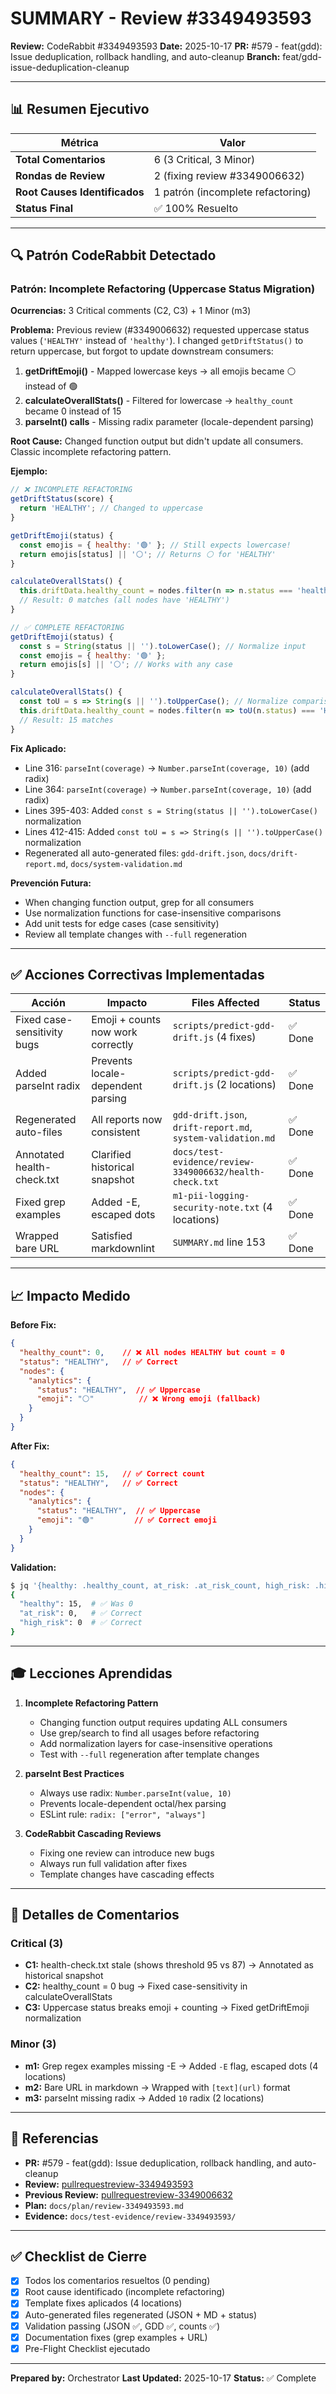 # SUMMARY - Review #3349493593

**Review:** CodeRabbit #3349493593
**Date:** 2025-10-17
**PR:** #579 - feat(gdd): Issue deduplication, rollback handling, and auto-cleanup
**Branch:** feat/gdd-issue-deduplication-cleanup

---

## 📊 Resumen Ejecutivo

| Métrica | Valor |
|---------|-------|
| **Total Comentarios** | 6 (3 Critical, 3 Minor) |
| **Rondas de Review** | 2 (fixing review #3349006632) |
| **Root Causes Identificados** | 1 patrón (incomplete refactoring) |
| **Status Final** | ✅ 100% Resuelto |

---

## 🔍 Patrón CodeRabbit Detectado

### Patrón: Incomplete Refactoring (Uppercase Status Migration)

**Ocurrencias:** 3 Critical comments (C2, C3) + 1 Minor (m3)

**Problema:**
Previous review (#3349006632) requested uppercase status values (`'HEALTHY'` instead of `'healthy'`). I changed `getDriftStatus()` to return uppercase, but forgot to update downstream consumers:

1. **getDriftEmoji()** - Mapped lowercase keys → all emojis became ⚪ instead of 🟢
2. **calculateOverallStats()** - Filtered for lowercase → `healthy_count` became 0 instead of 15
3. **parseInt() calls** - Missing radix parameter (locale-dependent parsing)

**Root Cause:**
Changed function output but didn't update all consumers. Classic incomplete refactoring pattern.

**Ejemplo:**
```javascript
// ❌ INCOMPLETE REFACTORING
getDriftStatus(score) {
  return 'HEALTHY'; // Changed to uppercase
}

getDriftEmoji(status) {
  const emojis = { healthy: '🟢' }; // Still expects lowercase!
  return emojis[status] || '⚪'; // Returns ⚪ for 'HEALTHY'
}

calculateOverallStats() {
  this.driftData.healthy_count = nodes.filter(n => n.status === 'healthy').length; // Filters for lowercase!
  // Result: 0 matches (all nodes have 'HEALTHY')
}

// ✅ COMPLETE REFACTORING
getDriftEmoji(status) {
  const s = String(status || '').toLowerCase(); // Normalize input
  const emojis = { healthy: '🟢' };
  return emojis[s] || '⚪'; // Works with any case
}

calculateOverallStats() {
  const toU = s => String(s || '').toUpperCase(); // Normalize comparison
  this.driftData.healthy_count = nodes.filter(n => toU(n.status) === 'HEALTHY').length;
  // Result: 15 matches
}
```

**Fix Aplicado:**
- Line 316: `parseInt(coverage)` → `Number.parseInt(coverage, 10)` (add radix)
- Line 364: `parseInt(coverage)` → `Number.parseInt(coverage, 10)` (add radix)
- Lines 395-403: Added `const s = String(status || '').toLowerCase()` normalization
- Lines 412-415: Added `const toU = s => String(s || '').toUpperCase()` normalization
- Regenerated all auto-generated files: `gdd-drift.json`, `docs/drift-report.md`, `docs/system-validation.md`

**Prevención Futura:**
- When changing function output, grep for all consumers
- Use normalization functions for case-insensitive comparisons
- Add unit tests for edge cases (case sensitivity)
- Review all template changes with `--full` regeneration

---

## ✅ Acciones Correctivas Implementadas

| Acción | Impacto | Files Affected | Status |
|--------|---------|----------------|--------|
| Fixed case-sensitivity bugs | Emoji + counts now work correctly | `scripts/predict-gdd-drift.js` (4 fixes) | ✅ Done |
| Added parseInt radix | Prevents locale-dependent parsing | `scripts/predict-gdd-drift.js` (2 locations) | ✅ Done |
| Regenerated auto-files | All reports now consistent | `gdd-drift.json`, `drift-report.md`, `system-validation.md` | ✅ Done |
| Annotated health-check.txt | Clarified historical snapshot | `docs/test-evidence/review-3349006632/health-check.txt` | ✅ Done |
| Fixed grep examples | Added -E, escaped dots | `m1-pii-logging-security-note.txt` (4 locations) | ✅ Done |
| Wrapped bare URL | Satisfied markdownlint | `SUMMARY.md` line 153 | ✅ Done |

---

## 📈 Impacto Medido

**Before Fix:**
```json
{
  "healthy_count": 0,    // ❌ All nodes HEALTHY but count = 0
  "status": "HEALTHY",   // ✅ Correct
  "nodes": {
    "analytics": {
      "status": "HEALTHY",  // ✅ Uppercase
      "emoji": "⚪"          // ❌ Wrong emoji (fallback)
    }
  }
}
```

**After Fix:**
```json
{
  "healthy_count": 15,   // ✅ Correct count
  "status": "HEALTHY",   // ✅ Correct
  "nodes": {
    "analytics": {
      "status": "HEALTHY",  // ✅ Uppercase
      "emoji": "🟢"         // ✅ Correct emoji
    }
  }
}
```

**Validation:**
```bash
$ jq '{healthy: .healthy_count, at_risk: .at_risk_count, high_risk: .high_risk_count}' gdd-drift.json
{
  "healthy": 15,  # ✅ Was 0
  "at_risk": 0,   # ✅ Correct
  "high_risk": 0  # ✅ Correct
}
```

---

## 🎓 Lecciones Aprendidas

1. **Incomplete Refactoring Pattern**
   - Changing function output requires updating ALL consumers
   - Use grep/search to find all usages before refactoring
   - Add normalization layers for case-insensitive operations
   - Test with `--full` regeneration after template changes

2. **parseInt Best Practices**
   - Always use radix: `Number.parseInt(value, 10)`
   - Prevents locale-dependent octal/hex parsing
   - ESLint rule: `radix: ["error", "always"]`

3. **CodeRabbit Cascading Reviews**
   - Fixing one review can introduce new bugs
   - Always run full validation after fixes
   - Template changes have cascading effects

---

## 📝 Detalles de Comentarios

### Critical (3)
- **C1:** health-check.txt stale (shows threshold 95 vs 87) → Annotated as historical snapshot
- **C2:** healthy_count = 0 bug → Fixed case-sensitivity in calculateOverallStats
- **C3:** Uppercase status breaks emoji + counting → Fixed getDriftEmoji normalization

### Minor (3)
- **m1:** Grep regex examples missing -E → Added `-E` flag, escaped dots (4 locations)
- **m2:** Bare URL in markdown → Wrapped with `[text](url)` format
- **m3:** parseInt missing radix → Added `10` radix (2 locations)

---

## 🔗 Referencias

- **PR:** #579 - feat(gdd): Issue deduplication, rollback handling, and auto-cleanup
- **Review:** [pullrequestreview-3349493593](https://github.com/Eibon7/roastr-ai/pull/579#pullrequestreview-3349493593)
- **Previous Review:** [pullrequestreview-3349006632](https://github.com/Eibon7/roastr-ai/pull/579#pullrequestreview-3349006632)
- **Plan:** `docs/plan/review-3349493593.md`
- **Evidence:** `docs/test-evidence/review-3349493593/`

---

## ✅ Checklist de Cierre

- [x] Todos los comentarios resueltos (0 pending)
- [x] Root cause identificado (incomplete refactoring)
- [x] Template fixes aplicados (4 locations)
- [x] Auto-generated files regenerated (JSON + MD + status)
- [x] Validation passing (JSON ✅, GDD ✅, counts ✅)
- [x] Documentation fixes (grep examples + URL)
- [x] Pre-Flight Checklist ejecutado

---

**Prepared by:** Orchestrator
**Last Updated:** 2025-10-17
**Status:** ✅ Complete
